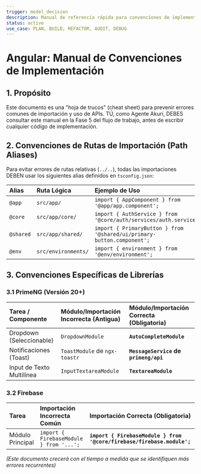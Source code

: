 ```yaml
---
trigger: model_decision
description: Manual de referencia rápida para convenciones de implementación en Angular. Define los alias de importación obligatorios y las correcciones de API para librerías clave como PrimeNG.
status: active
use_case: PLAN, BUILD, REFACTOR, AUDIT, DEBUG
---
```


# Angular: Manual de Convenciones de Implementación

## 1. Propósito
Este documento es una "hoja de trucos" (cheat sheet) para prevenir errores comunes de importación y uso de APIs. TÚ, como Agente Akuri, DEBES consultar este manual en la Fase 5 del flujo de trabajo, antes de escribir cualquier código de implementación.

## 2. Convenciones de Rutas de Importación (Path Aliases)

Para evitar errores de rutas relativas (`../..`), todas las importaciones DEBEN usar los siguientes alias definidos en `tsconfig.json`:

| Alias | Ruta Lógica | Ejemplo de Uso |
| :---- | :---------- | :------------- |
| `@app` | `src/app/` | `import { AppComponent } from '@app/app.component';` |
| `@core` | `src/app/core/` | `import { AuthService } from '@core/auth/services/auth.service';` |
| `@shared` | `src/app/shared/` | `import { PrimaryButton } from '@shared/ui/primary-button.component';` |
| `@env` | `src/environments/`| `import { environment } from '@env/environment';` |

## 3. Convenciones Específicas de Librerías

### 3.1 PrimeNG (Versión 20+)

| Tarea / Componente | Módulo/Importación Incorrecta (Antigua) | **Módulo/Importación Correcta (Obligatoria)** |
| :----------------- | :------------------------------------ | :------------------------------------------ |
| Dropdown (Seleccionable) | `DropdownModule` | **`AutoCompleteModule`** |
| Notificaciones (Toast) | `ToastModule` de `ngx-toastr` | **`MessageService` de `primeng/api`** |
| Input de Texto Multilínea | `InputTextareaModule` | **`TextareaModule`** |

### 3.2 Firebase

| Tarea | Importación Incorrecta Común | **Importación Correcta (Obligatoria)** |
| :---- | :--------------------------- | :----------------------------------- |
| Módulo Principal | `import { FirebaseModule } from '...';` | **`import { FirebaseModule } from '@core/firebase/firebase.module';`** |

*(Este documento crecerá con el tiempo a medida que se identifiquen más errores recurrentes)*